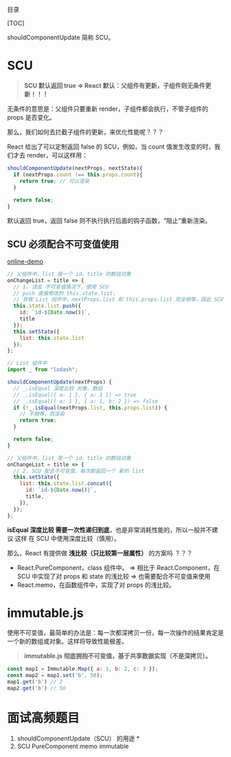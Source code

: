 

目录

[TOC]

shouldComponentUpdate 简称 SCU。

# SCU
>**SCU 默认返回 true => 
React 默认：父组件有更新，子组件则无条件更新！！！** 

无条件的意思是：父组件只要重新 render，子组件都会执行，不管子组件的 props 是否变化。

那么，我们如何去拦截子组件的更新，来优化性能呢？？？

React 给出了可以定制返回 false 的 SCU，例如，当 count 值发生改变的时，我们才去 render，可以这样用：
```javascript
shouldComponentUpdate(nextProps, nextState){
  if (nextProps.count !== this.props.count){
    return true; // 可以渲染
  }
  
  return false;
}
```
默认返回 true，返回 false 则不执行执行后面的钩子函数，“阻止”重新渲染。



## SCU 必须配合不可变值使用 
[online-demo](https://codesandbox.io/s/react-base-6tspi?file=/src/SCUDemo/index.js)

```js
// 父组件中，list 是一个 id、title 的数组对象
onChangeList = title => {
  // 1. 违反 不可变值情况下，使用 SCU
  // push 直接修改的 this.state.list，
  // 导致 List 组件中，nextProps.list 和 this.props.list 完全相等，因此 SCU 返回 false 拦截了渲染
  this.state.list.push({
    id: `id-${Date.now()}`,
    title
  });
  this.setState({
    list: this.state.list
  });
};
```
```js
// List 组件中
import _ from "lodash";

shouldComponentUpdate(nextProps) {
  // _.isEqual 深度比较 对象、数组
  // _.isEqual({ a: 1 }, { a: 1 }) => true
  // _.isEqual({ a: 1 }, { a: 1, b: 2 }) => false
  if (!_.isEqual(nextProps.list, this.props.list)) {
    // 不相等，则渲染
    return true;
  }

  return false;
}
```

```js
// 父组件中，list 是一个 id、title 的数组对象
onChangeList = title => {
  // 2. SCU 配合不可变值，每次都返回一个 新的 list
  this.setState({
    list: this.state.list.concat({
      id: `id-${Date.now()}`,
      title,
    }),
  });
};
```
**isEqual 深度比较 需要一次性递归到底**，也是非常消耗性能的，所以一般并不建议 这样 在 SCU 中使用深度比较（慎用）。
 
那么，React 有提供做 **浅比较（只比较第一层属性）** 的方案吗 ？？？
- React.PureComponent，class 组件中。
=> 相比于 React.Component，在 SCU 中实现了对 props 和 state 的浅比较
=> 也需要配合不可变值来使用
- React.memo，在函数组件中，实现了对 props 的浅比较。





# immutable.js

使用不可变值，最简单的办法是：每一次都深拷贝一份，每一次操作的结果肯定是一个新的数组或对象。这样将导致性能极差。

> **immutable.js 彻底拥抱不可变值，基于共享数据实现（不是深拷贝）。**

```js
const map1 = Immutable.Map({ a: 1, b: 2, c: 3 });
const map2 = map1.set('b', 50);
map1.get('b') // 2
map2.get('b') // 50
```




# 面试高频题目
1. shouldComponentUpdate（SCU） 的用途 *
2. SCU PureComponent memo immutable
